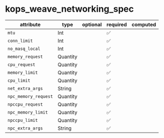 # kops_weave_networking_spec

| attribute | type | optional | required | computed |
| --- | --- | --- | --- | --- |
| `mtu` | Int |  | :white_check_mark: |  |
| `conn_limit` | Int |  | :white_check_mark: |  |
| `no_masq_local` | Int |  | :white_check_mark: |  |
| `memory_request` | Quantity |  | :white_check_mark: |  |
| `cpu_request` | Quantity |  | :white_check_mark: |  |
| `memory_limit` | Quantity |  | :white_check_mark: |  |
| `cpu_limit` | Quantity |  | :white_check_mark: |  |
| `net_extra_args` | String |  | :white_check_mark: |  |
| `npc_memory_request` | Quantity |  | :white_check_mark: |  |
| `npccpu_request` | Quantity |  | :white_check_mark: |  |
| `npc_memory_limit` | Quantity |  | :white_check_mark: |  |
| `npccpu_limit` | Quantity |  | :white_check_mark: |  |
| `npc_extra_args` | String |  | :white_check_mark: |  |
